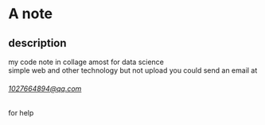 # A note
## description
my code note in collage amost for data science <br>
simple web and other technology but not upload
you could send an email at <h6>1027664894@qq.com</h6> for help
